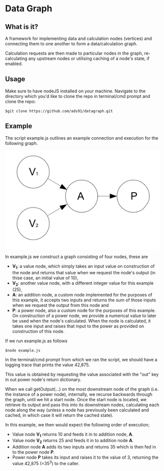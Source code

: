 # Data Graph

## What is it?

A framework for implementing data and calculation nodes (vertices) and connecting them to one another to form a data/calculation graph.

Calculation requests are then made to particular nodes in the graph, re-calculating any upstream nodes or utilising caching of a node's state, if enabled.

## Usage

Make sure to have nodeJS installed on your machine. Navigate to the directory which you'd like to clone the repo in terminal/cmd prompt and clone the repo:

    $git clone https://github.com/ads91/datagraph.git


## Example

The script example.js outlines an example connection and execution for the following graph.

![Image of Graph](https://github.com/ads91/datagraph/blob/master/images/example.png)

In example.js we construct a graph consisting of four nodes, these are

- **V<sub>1</sub>**: a value node, which simply takes an input value on construction of the node and returns that value when we request the node's output (in thise case, an initial value of 10),
- **V<sub>2</sub>**: another value node, with a different integer value for this example (25),
- **A**: an addition node, a custom node implemented for the purposes of this example, it accepts two inputs and returns the sum of those inputs when we request the output from this node and
- **P**: a power node, also a custom node for the purposes of this example. On construction of a power node, we provide a numerical value to later be used when the node's calculated. When the node is calculated, it takes one input and raises that input to the power as provided on construction of this node.

If we run example.js as follows

    $node example.js

In the terminal/cmd prompt from which we ran the script, we should have a logging trace that prints the value 42,875.

This value is obtained by requesting the value associated with the "out" key in out power node's return dictionary.

When we call getOutput(...) on the most downstream node of the graph (i.e. the instance of a power node), internally, we recurse backwards through the graph, until we hit a start node. Once the start node is located, we retrieve its output and pass this into its downstream nodes, calculating each node along the way (unless a node has previously been calculated and cached, in which case it will return the cached state).

In this example, we then would expect the following order of execution;

- Value node **V<sub>1</sub>** returns 10 and feeds it in to addition node, **A**.
- Value node **V<sub>2</sub>** returns 25 and feeds it in to addition node **A**. 
- Addition node **A** adds its two inputs and returns 35 which is then fed in to the power node **P**. 
- Power node **P** takes its input and raises it to the value of 3, returning the value 42,875 (=35<sup>3</sup>) to the caller.